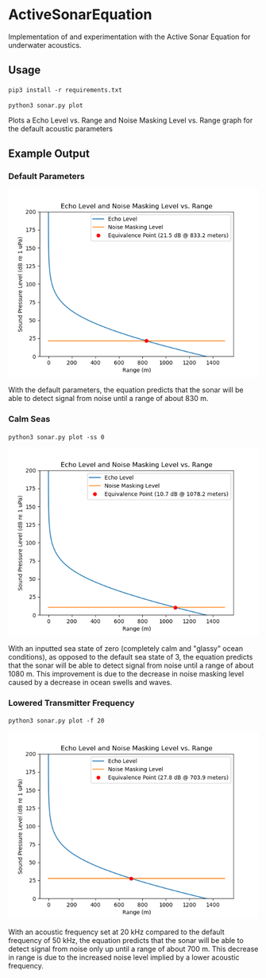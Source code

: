 # ActiveSonarEquation
Implementation of and experimentation with the Active Sonar Equation for underwater acoustics.

## Usage

`pip3 install -r requirements.txt`

`python3 sonar.py plot`

Plots a Echo Level vs. Range and Noise Masking Level vs. Range graph for the default acoustic parameters

## Example Output

### Default Parameters

![Default Parameters](/images/default.png)

With the default parameters, the equation predicts that the sonar will be able to detect signal from noise until a range of about 830 m.

### Calm Seas

`python3 sonar.py plot -ss 0`

![Sea State Zero](/images/calmsea.png)

With an inputted sea state of zero (completely calm and "glassy" ocean conditions), as opposed to the default sea state of 3, the equation predicts that the sonar will be able to detect signal from noise until a range of about 1080 m. This improvement is due to the decrease in noise masking level caused by a decrease in ocean swells and waves.

### Lowered Transmitter Frequency

`python3 sonar.py plot -f 20`

![Lower Frequency](/images/lowfreq.png)

With an acoustic frequency set at 20 kHz compared to the default frequency of 50 kHz, the equation predicts that the sonar will be able to detect signal from noise only up until a range of about 700 m. This decrease in range is due to the increased noise level implied by a lower acoustic frequency.